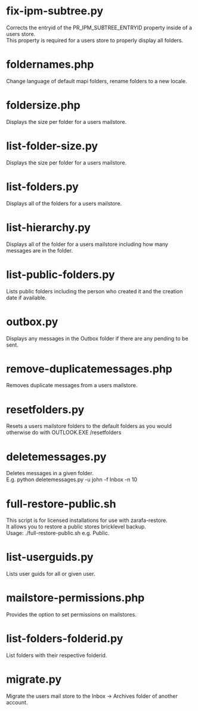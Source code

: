 fix-ipm-subtree.py
=====
Corrects the entryid of the PR\_IPM\_SUBTREE\_ENTRYID property inside of a users store.  
This property is required for a users store to properly display all folders.

foldernames.php
=====
Change language of default mapi folders, rename folders to a new locale.

foldersize.php
=====
Displays the size per folder for a users mailstore.

list-folder-size.py
=====
Displays the size per folder for a users mailstore.

list-folders.py
=====
Displays all of the folders for a users mailstore.

list-hierarchy.py
=====
Displays all of the folder for a users mailstore including how many messages are in the folder.

list-public-folders.py
=====
Lists public folders including the person who created it and the creation date if available.

outbox.py
=====
Displays any messages in the Outbox folder if there are any pending to be sent.

remove-duplicatemessages.php
=====
Removes duplicate messages from a users mailstore.

resetfolders.py
=====
Resets a users mailstore folders to the default folders as you would otherwise do with OUTLOOK.EXE /resetfolders

deletemessages.py
=====
Deletes messages in a given folder.  
E.g. python deletemessages.py -u john -f Inbox -n 10

full-restore-public.sh
=====
This script is for licensed installations for use with zarafa-restore.  
It allows you to restore a public stores bricklevel backup.  
Usage: ./full-restore-public.sh <bricklevel name> e.g. Public.

list-userguids.py
=====
Lists user guids for all or given user.

mailstore-permissions.php
=====
Provides the option to set permissions on mailstores.

list-folders-folderid.py
=====
List folders with their respective folderid.

migrate.py
=====
Migrate the users mail store to the Inbox -> Archives folder of another account.
